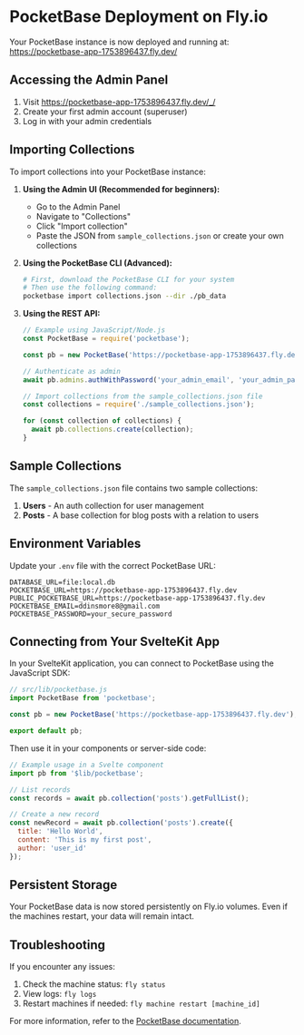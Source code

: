 # PocketBase Deployment on Fly.io

Your PocketBase instance is now deployed and running at:
https://pocketbase-app-1753896437.fly.dev/

## Accessing the Admin Panel

1. Visit https://pocketbase-app-1753896437.fly.dev/_/
2. Create your first admin account (superuser)
3. Log in with your admin credentials

## Importing Collections

To import collections into your PocketBase instance:

1. **Using the Admin UI (Recommended for beginners):**
   - Go to the Admin Panel
   - Navigate to "Collections"
   - Click "Import collection"
   - Paste the JSON from `sample_collections.json` or create your own collections

2. **Using the PocketBase CLI (Advanced):**
   ```bash
   # First, download the PocketBase CLI for your system
   # Then use the following command:
   pocketbase import collections.json --dir ./pb_data
   ```

3. **Using the REST API:**
   ```javascript
   // Example using JavaScript/Node.js
   const PocketBase = require('pocketbase');
   
   const pb = new PocketBase('https://pocketbase-app-1753896437.fly.dev');
   
   // Authenticate as admin
   await pb.admins.authWithPassword('your_admin_email', 'your_admin_password');
   
   // Import collections from the sample_collections.json file
   const collections = require('./sample_collections.json');
   
   for (const collection of collections) {
     await pb.collections.create(collection);
   }
   ```

## Sample Collections

The `sample_collections.json` file contains two sample collections:
1. **Users** - An auth collection for user management
2. **Posts** - A base collection for blog posts with a relation to users

## Environment Variables

Update your `.env` file with the correct PocketBase URL:

```
DATABASE_URL=file:local.db
POCKETBASE_URL=https://pocketbase-app-1753896437.fly.dev
PUBLIC_POCKETBASE_URL=https://pocketbase-app-1753896437.fly.dev
POCKETBASE_EMAIL=ddinsmore8@gmail.com
POCKETBASE_PASSWORD=your_secure_password
```

## Connecting from Your SvelteKit App

In your SvelteKit application, you can connect to PocketBase using the JavaScript SDK:

```javascript
// src/lib/pocketbase.js
import PocketBase from 'pocketbase';

const pb = new PocketBase('https://pocketbase-app-1753896437.fly.dev');

export default pb;
```

Then use it in your components or server-side code:

```javascript
// Example usage in a Svelte component
import pb from '$lib/pocketbase';

// List records
const records = await pb.collection('posts').getFullList();

// Create a new record
const newRecord = await pb.collection('posts').create({
  title: 'Hello World',
  content: 'This is my first post',
  author: 'user_id'
});
```

## Persistent Storage

Your PocketBase data is now stored persistently on Fly.io volumes. Even if the machines restart, your data will remain intact.

## Troubleshooting

If you encounter any issues:

1. Check the machine status: `fly status`
2. View logs: `fly logs`
3. Restart machines if needed: `fly machine restart [machine_id]`

For more information, refer to the [PocketBase documentation](https://pocketbase.io/docs/).
